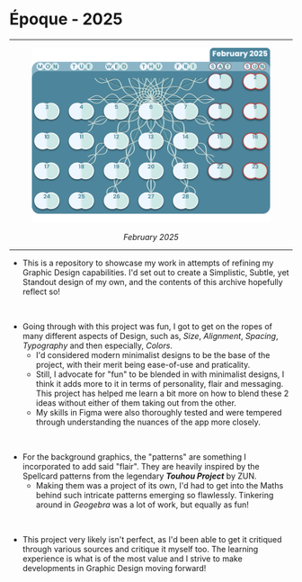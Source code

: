 # Époque - 2025

---
<figure>
  <img src="./Whole Calendar/With Patterns/PNGs/2. February 2025.png" alt="Preview Image" />
  <figcaption><p align=center><i>February 2025</i></p></figcaption>
</figure>

---

- This is a repository to showcase my work in attempts of refining my Graphic Design capabilities. I'd set out to create a Simplistic, Subtle, yet Standout design of my own, and the contents of this archive hopefully reflect so!
<br>

- Going through with this project was fun, I got to get on the ropes of many different aspects of Design, such as, _Size_, _Alignment_, _Spacing_, _Typography_ and then especially, _Colors_.
  - I'd considered modern minimalist designs to be the base of the project, with their merit being ease-of-use and praticality.
  - Still, I advocate for "fun" to be blended in with minimalist designs, I think it adds more to it in terms of personality, flair and messaging. This project has helped me learn a bit more on how to blend these 2 ideas without either of them taking out from the other.
  - My skills in Figma were also thoroughly tested and were tempered through understanding the nuances of the app more closely.
<br>

- For the background graphics, the "patterns" are something I incorporated to add said "flair". They are heavily inspired by the Spellcard patterns from the legendary ___Touhou Project___ by ZUN.
  - Making them was a project of its own, I'd had to get into the Maths behind such intricate patterns emerging so flawlessly. Tinkering around in _Geogebra_ was a lot of work, but equally as fun!

<br>

- This project very likely isn't perfect, as I'd been able to get it critiqued through various sources and critique it myself too. The learning experience is what is of the most value and I strive to make developments in Graphic Design moving forward!
